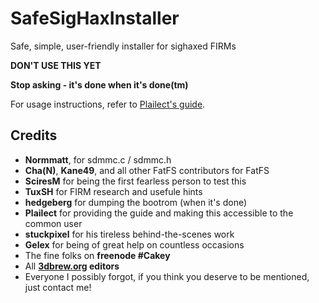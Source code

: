 # SafeSigHaxInstaller
Safe, simple, user-friendly installer for sighaxed FIRMs

**DON'T USE THIS YET**

**Stop asking - it's done when it's done(tm)**

For usage instructions, refer to [Plailect's guide](https://3ds.guide/).

## Credits
* **Normmatt**, for sdmmc.c / sdmmc.h
* **Cha(N)**, **Kane49**, and all other FatFS contributors for FatFS
* **SciresM** for being the first fearless person to test this
* **TuxSH** for FIRM research and usefule hints
* **hedgeberg** for dumping the bootrom (when it's done)
* **Plailect** for providing the guide and making this accessible to the common user
* **stuckpixel** for his tireless behind-the-scenes work
* **Gelex** for being of great help on countless occasions
* The fine folks on **freenode #Cakey**
* All **[3dbrew.org](https://www.3dbrew.org/wiki/Main_Page) editors**
* Everyone I possibly forgot, if you think you deserve to be mentioned, just contact me!
